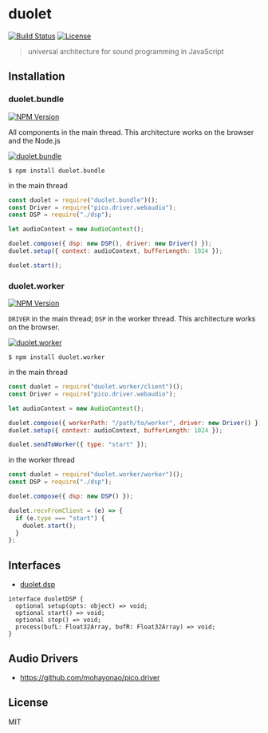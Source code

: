 # duolet
[![Build Status](http://img.shields.io/travis/mohayonao/duolet.svg?style=flat-square)](https://travis-ci.org/mohayonao/duolet)
[![License](http://img.shields.io/badge/license-MIT-brightgreen.svg?style=flat-square)](http://mohayonao.mit-license.org/)

> universal architecture for sound programming in JavaScript

## Installation

### duolet.bundle
[![NPM Version](http://img.shields.io/npm/v/duolet.bundle.svg?style=flat-square)](https://www.npmjs.org/package/duolet.bundle)

All components in the main thread. This architecture works on the browser and the Node.js

[![duolet.bundle](https://raw.githubusercontent.com/wiki/mohayonao/duolet/images/duolet.bundle.png)](https://github.com/mohayonao/duolet/tree/master/duolet.bundle)

```
$ npm install duolet.bundle
```

in the main thread

```js
const duolet = require("duolet.bundle")();
const Driver = require("pico.driver.webaudio");
const DSP = require("./dsp");

let audioContext = new AudioContext();

duolet.compose({ dsp: new DSP(), driver: new Driver() });
duolet.setup({ context: audioContext, bufferLength: 1024 });

duolet.start();
```

### duolet.worker
[![NPM Version](http://img.shields.io/npm/v/duolet.worker.svg?style=flat-square)](https://www.npmjs.org/package/duolet.worker)

`DRIVER` in the main thread; `DSP` in the worker thread. This architecture works on the browser.

[![duolet.worker](https://raw.githubusercontent.com/wiki/mohayonao/duolet/images/duolet.worker.png)](https://github.com/mohayonao/duolet/tree/master/duolet.worker)

```
$ npm install duolet.worker
```

in the main thread

```js
const duolet = require("duolet.worker/client")();
const Driver = require("pico.driver.webaudio");

let audioContext = new AudioContext();

duolet.compose({ workerPath: "/path/to/worker", driver: new Driver() });
duolet.setup({ context: audioContext, bufferLength: 1024 });

duolet.sendToWorker({ type: "start" });
```

in the worker thread

```js
const duolet = require("duolet.worker/worker")();
const DSP = require("./dsp");

duolet.compose({ dsp: new DSP() });

duolet.recvFromClient = (e) => {
  if (e.type === "start") {
    duolet.start();
  }
};
```

## Interfaces

- [duolet.dsp](https://github.com/mohayonao/duolet/tree/master/duolet.dsp)

```
interface duoletDSP {
  optional setup(opts: object) => void;
  optional start() => void;
  optional stop() => void;
  process(bufL: Float32Array, bufR: Float32Array) => void;
}
```

## Audio Drivers

- https://github.com/mohayonao/pico.driver

## License

MIT
